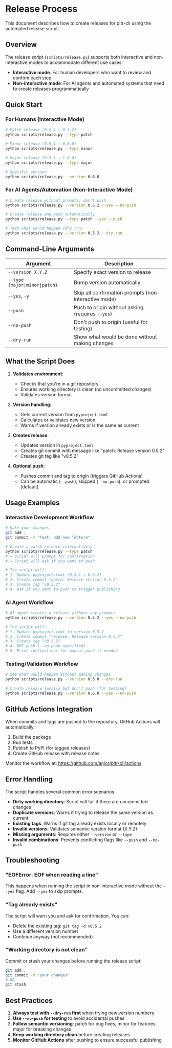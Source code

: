 # Release Process

This document describes how to create releases for pltr-cli using the automated release script.

## Overview

The release script (`scripts/release.py`) supports both interactive and non-interactive modes to accommodate different use cases:
- **Interactive mode**: For human developers who want to review and confirm each step
- **Non-interactive mode**: For AI agents and automated systems that need to create releases programmatically

## Quick Start

### For Humans (Interactive Mode)

```bash
# Patch release (0.5.1 → 0.5.2)
python scripts/release.py --type patch

# Minor release (0.5.1 → 0.6.0)
python scripts/release.py --type minor

# Major release (0.5.1 → 1.0.0)
python scripts/release.py --type major

# Specific version
python scripts/release.py --version 0.6.0
```

### For AI Agents/Automation (Non-Interactive Mode)

```bash
# Create release without prompts, don't push
python scripts/release.py --version 0.5.2 --yes --no-push

# Create release and push automatically
python scripts/release.py --type patch --yes --push

# Test what would happen (dry run)
python scripts/release.py --version 0.5.2 --dry-run
```

## Command-Line Arguments

| Argument | Description |
|----------|-------------|
| `--version X.Y.Z` | Specify exact version to release |
| `--type {major\|minor\|patch}` | Bump version automatically |
| `--yes`, `-y` | Skip all confirmation prompts (non-interactive mode) |
| `--push` | Push to origin without asking (requires `--yes`) |
| `--no-push` | Don't push to origin (useful for testing) |
| `--dry-run` | Show what would be done without making changes |

## What the Script Does

1. **Validates environment**:
   - Checks that you're in a git repository
   - Ensures working directory is clean (no uncommitted changes)
   - Validates version format

2. **Version handling**:
   - Gets current version from `pyproject.toml`
   - Calculates or validates new version
   - Warns if version already exists or is the same as current

3. **Creates release**:
   - Updates version in `pyproject.toml`
   - Creates git commit with message like "patch: Release version 0.5.2"
   - Creates git tag like "v0.5.2"

4. **Optional push**:
   - Pushes commit and tag to origin (triggers GitHub Actions)
   - Can be automatic (`--push`), skipped (`--no-push`), or prompted (default)

## Usage Examples

### Interactive Development Workflow
```bash
# Make your changes
git add .
git commit -m "feat: add new feature"

# Create a patch release interactively
python scripts/release.py --type patch
# → Script will prompt for confirmation
# → Script will ask if you want to push

# The script will:
# 1. Update pyproject.toml (0.5.1 → 0.5.2)
# 2. Create commit "patch: Release version 0.5.2"
# 3. Create tag "v0.5.2"
# 4. Ask if you want to push to trigger publishing
```

### AI Agent Workflow
```bash
# AI agent creates a release without any prompts
python scripts/release.py --version 0.5.2 --yes --no-push

# The script will:
# 1. Update pyproject.toml to version 0.5.2
# 2. Create commit "release: Release version 0.5.2"
# 3. Create tag "v0.5.2"
# 4. NOT push (--no-push specified)
# 5. Print instructions for manual push if needed
```

### Testing/Validation Workflow
```bash
# See what would happen without making changes
python scripts/release.py --version 0.6.0 --dry-run

# Create release locally but don't push (for testing)
python scripts/release.py --version 0.6.0 --yes --no-push
```

## GitHub Actions Integration

When commits and tags are pushed to the repository, GitHub Actions will automatically:
1. Build the package
2. Run tests
3. Publish to PyPI (for tagged releases)
4. Create GitHub release with release notes

Monitor the workflow at: https://github.com/anjor/pltr-cli/actions

## Error Handling

The script handles several common error scenarios:

- **Dirty working directory**: Script will fail if there are uncommitted changes
- **Duplicate versions**: Warns if trying to release the same version as current
- **Existing tags**: Warns if git tag already exists locally or remotely
- **Invalid versions**: Validates semantic version format (X.Y.Z)
- **Missing arguments**: Requires either `--version` or `--type`
- **Invalid combinations**: Prevents conflicting flags like `--push` and `--no-push`

## Troubleshooting

### "EOFError: EOF when reading a line"
This happens when running the script in non-interactive mode without the `--yes` flag. Add `--yes` to skip prompts.

### "Tag already exists"
The script will warn you and ask for confirmation. You can:
- Delete the existing tag: `git tag -d v0.5.2`
- Use a different version number
- Continue anyway (not recommended)

### "Working directory is not clean"
Commit or stash your changes before running the release script:
```bash
git add .
git commit -m "your changes"
# OR
git stash
```

## Best Practices

1. **Always test with `--dry-run` first** when trying new version numbers
2. **Use `--no-push` for testing** to avoid accidental pushes
3. **Follow semantic versioning**: patch for bug fixes, minor for features, major for breaking changes
4. **Keep working directory clean** before creating releases
5. **Monitor GitHub Actions** after pushing to ensure successful publishing
